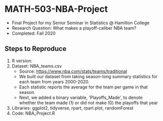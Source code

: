 # MATH-503-NBA-Project
- Final Project for my Senior Seminar in Statistics @ Hamilton College  
- Research Question: What makes a playoff-caliber NBA team?
- Completed: Fall 2020

## Steps to Reproduce
1. R version: 
2. Dataset: NBA_teams.csv  
    - Source: https://www.nba.com/stats/teams/traditional  
    - We built our dataset from taking season-long summary statistics for each team from years 2000-2020.  
    - Each statistic reports the average for the team per game in that season.  
    - Next, we added a binary variable, 'Playoffs_Made', to denote whether the team made (1) or did not make (0) the playoffs that year  
4. Libraries: ggplot2, tidyverse, rpart, rpart.plot, randomForest
5. Code: NBA_Project.R
